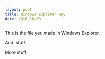 ```yaml
---
layout: post
title: Windows Explorer Guy
date: 2016-10-08
---
```


This is the file you made in Windows Explorer.

And. stuff

More stuff
